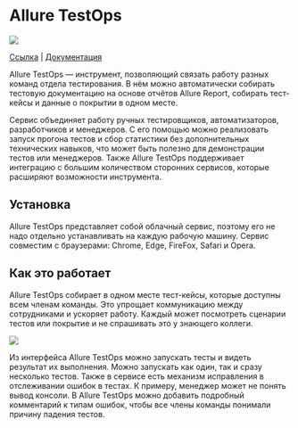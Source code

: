 # Allure TestOps

![](https://raw.githubusercontent.com/qa-guru/knowledge-base/main/img/tools-java/Allure-TestOps/allure-testops-banner-1.jpg)

[Ссылка](https://www.google.com/search?client=safari&rls=en&q=allure+testops&ie=UTF-8&oe=UTF-8) | [Документация](https://docs.qameta.io/allure-testops/)

Allure TestOps — инструмент, позволяющий связать работу разных команд отдела тестирования. В нём можно автоматически собирать тестовую документацию на основе отчётов Allure Report, собирать тест-кейсы и данные о покрытии в одном месте.

Сервис объединяет работу ручных тестировщиков, автоматизаторов, разработчиков и менеджеров. С его помощью можно реализовать запуск прогона тестов и сбор статистики без дополнительных технических навыков, что может быть полезно для демонстрации тестов или менеджеров. Также Allure TestOps поддерживает интеграцию с большим количеством сторонних сервисов, которые расширяют возможности инструмента.

## Установка 
Allure TestOps представляет собой облачный сервис, поэтому его не надо отдельно устанавливать на каждую рабочую машину. Сервис совместим с браузерами: Chrome, Edge, FireFox, Safari и Opera.

## Как это работает
Allure TestOps собирает в одном месте тест-кейсы, которые доступны всем членам команды. Это упрощает коммуникацию между сотрудниками и ускоряет работу. Каждый может посмотреть сценарии тестов или покрытие и не спрашивать это у знающего коллеги.

![](https://raw.githubusercontent.com/qa-guru/knowledge-base/main/img/tools-java/Allure-TestOps/allure-testops-1.png)

Из интерфейса Allure TestOps можно запускать тесты и видеть результат их выполнения. Можно запускать как один, так и сразу несколько тестов. Также в сервисе есть механизм исправления в отслеживании ошибок в тестах. К примеру, менеджер может не понять вывод консоли. В Allure TestOps можно добавить подробный комментарий к типам ошибок, чтобы все члены команды понимали причину падения тестов.
